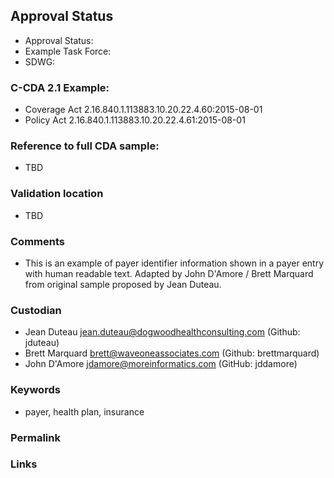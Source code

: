 ## Approval Status

* Approval Status:  
* Example Task Force: 
* SDWG: 


### C-CDA 2.1 Example:

* Coverage Act 2.16.840.1.113883.10.20.22.4.60:2015-08-01
* Policy Act 2.16.840.1.113883.10.20.22.4.61:2015-08-01

### Reference to full CDA sample:

* TBD

### Validation location

* TBD 

### Comments

* This is an example of payer identifier information shown in a payer entry with human readable text. Adapted by John D'Amore / Brett Marquard from original sample proposed by Jean Duteau. 

### Custodian

* Jean Duteau jean.duteau@dogwoodhealthconsulting.com (Github: jduteau)
* Brett Marquard brett@waveoneassociates.com (Github: brettmarquard)
* John D'Amore jdamore@moreinformatics.com (GitHub: jddamore)

### Keywords

* payer, health plan, insurance

### Permalink


### Links

